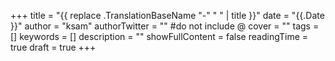 +++
title = "{{ replace .TranslationBaseName "-" " " | title }}"
date = "{{.Date }}"
author = "ksam"
authorTwitter = "" #do not include @
cover = ""
tags = []
keywords = []
description = ""
showFullContent = false
readingTime = true
draft = true
+++

